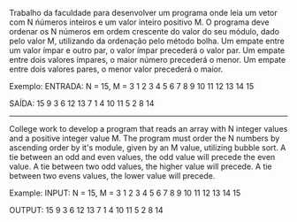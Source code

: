 Trabalho da faculdade para desenvolver um programa onde leia um vetor com N ńúmeros inteiros
e um valor inteiro positivo M.
O programa deve ordenar os N números em ordem crescente do valor do seu módulo, dado pelo valor M,
utilizando da ordenação pelo método bolha.
Um empate entre um valor ímpar e outro par, o valor ímpar precederá o valor par.
Um empate entre dois valores ímpares, o maior número precederá o menor.
Um empate entre dois valores pares, o menor valor precederá o maior.

Exemplo:
ENTRADA:
N = 15, M = 3
1  2  3  4  5  6  7  8  9  10  11  12  13  14  15

SAÍDA:
15  9  3  6  12  13  7  1  4  10  11  5  2  8  14

-----

College work to develop a program that reads an array with N integer values and a positive integer value M.
The program must order the N numbers by ascending order by it's module, given by an M value,
utilizing bubble sort.
A tie between an odd and even values, the odd value will precede the even value.
A tie between two odd values, the higher value will precede.
A tie between two evens values, the lower value will precede.

Example:
INPUT:
N = 15, M = 3
1  2  3  4  5  6  7  8  9  10  11  12  13  14  15

OUTPUT:
15  9  3  6  12  13  7  1  4  10  11  5  2  8  14
